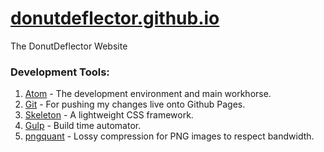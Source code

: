 # [donutdeflector.github.io](https://donutdeflector.github.io/)
The DonutDeflector Website

### Development Tools:
1. [Atom](https://atom.io/) - The development environment and main workhorse.
2. [Git](https://git-scm.com/) - For pushing my changes live onto Github Pages.
3. [Skeleton](http://getskeleton.com/) - A lightweight CSS framework.
4. [Gulp](http://gulpjs.com/) - Build time automator.
5. [pngquant](https://pngquant.org/) - Lossy compression for PNG images to respect bandwidth.